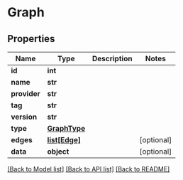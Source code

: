 # Graph

## Properties
Name | Type | Description | Notes
------------ | ------------- | ------------- | -------------
**id** | **int** |  | 
**name** | **str** |  | 
**provider** | **str** |  | 
**tag** | **str** |  | 
**version** | **str** |  | 
**type** | [**GraphType**](GraphType.md) |  | 
**edges** | [**list[Edge]**](Edge.md) |  | [optional] 
**data** | **object** |  | [optional] 

[[Back to Model list]](../README.md#documentation-for-models) [[Back to API list]](../README.md#documentation-for-api-endpoints) [[Back to README]](../README.md)

